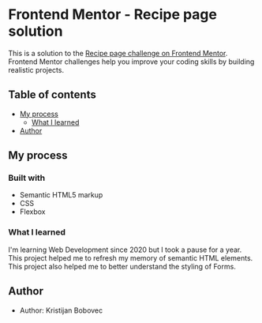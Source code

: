 # Frontend Mentor - Recipe page solution

This is a solution to the [Recipe page challenge on Frontend Mentor](https://www.frontendmentor.io/challenges/recipe-page-KiTsR8QQKm). Frontend Mentor challenges help you improve your coding skills by building realistic projects. 

## Table of contents

- [My process](#my-process)
  - [What I learned](#what-i-learned)
- [Author](#author)

## My process

### Built with

- Semantic HTML5 markup
- CSS
- Flexbox

### What I learned

I'm learning Web Development since 2020 but I took a pause for a year. This project helped me to refresh my memory of semantic HTML elements. This project also helped me to better understand the styling of Forms.

## Author

- Author: Kristijan Bobovec
